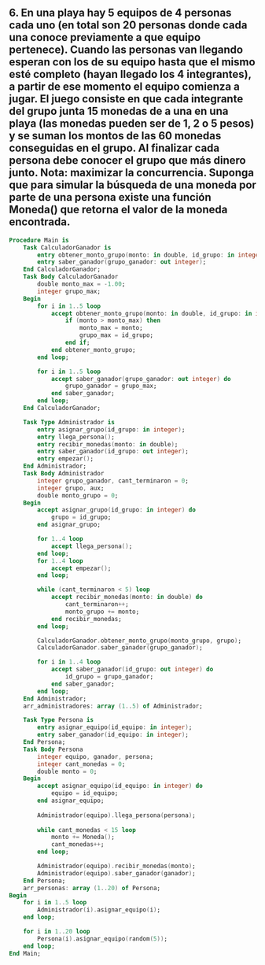## 6. En una playa hay 5 equipos de 4 personas cada uno (en total son 20 personas donde cada una conoce previamente a que equipo pertenece). Cuando las personas van llegando esperan con los de su equipo hasta que el mismo esté completo (hayan llegado los 4 integrantes), a partir de ese momento el equipo comienza a jugar. El juego consiste en que cada integrante del grupo junta 15 monedas de a una en una playa (las monedas pueden ser de 1, 2 o 5 pesos) y se suman los montos de las 60 monedas conseguidas en el grupo. Al finalizar cada persona debe conocer el grupo que más dinero junto. Nota: maximizar la concurrencia. Suponga que para simular la búsqueda de una moneda por parte de una persona existe una función Moneda() que retorna el valor de la moneda encontrada.

```ada
Procedure Main is
    Task CalculadorGanador is
        entry obtener_monto_grupo(monto: in double, id_grupo: in integer);
        entry saber_ganador(grupo_ganador: out integer);
    End CalculadorGanador;
    Task Body CalculadorGanador
        double monto_max = -1.00;
        integer grupo_max;
    Begin
        for i in 1..5 loop
            accept obtener_monto_grupo(monto: in double, id_grupo: in integer) do
                if (monto > monto_max) then
                    monto_max = monto;
                    grupo_max = id_grupo;
                end if;
            end obtener_monto_grupo;
        end loop;

        for i in 1..5 loop
            accept saber_ganador(grupo_ganador: out integer) do
                grupo_ganador = grupo_max;
            end saber_ganador;
        end loop;
    End CalculadorGanador;

    Task Type Administrador is
        entry asignar_grupo(id_grupo: in integer);
        entry llega_persona();
        entry recibir_monedas(monto: in double);
        entry saber_ganador(id_grupo: out integer);
        entry empezar();
    End Administrador;
    Task Body Administrador
        integer grupo_ganador, cant_terminaron = 0;
        integer grupo, aux;
        double monto_grupo = 0;
    Begin
        accept asignar_grupo(id_grupo: in integer) do
            grupo = id_grupo;
        end asignar_grupo;

        for 1..4 loop
            accept llega_persona();
        end loop;
        for 1..4 loop
            accept empezar();
        end loop;

        while (cant_terminaron < 5) loop
            accept recibir_monedas(monto: in double) do
                cant_terminaron++;
                monto_grupo += monto;
            end recibir_monedas;
        end loop;

        CalculadorGanador.obtener_monto_grupo(monto_grupo, grupo);
        CalculadorGanador.saber_ganador(grupo_ganador);

        for i in 1..4 loop 
            accept saber_ganador(id_grupo: out integer) do
                id_grupo = grupo_ganador;
            end saber_ganador;
        end loop;
    End Administrador;
    arr_administradores: array (1..5) of Administrador;

    Task Type Persona is
        entry asignar_equipo(id_equipo: in integer);
        entry saber_ganador(id_equipo: in integer);
    End Persona;
    Task Body Persona
        integer equipo, ganador, persona;
        integer cant_monedas = 0;
        double monto = 0;
    Begin
        accept asignar_equipo(id_equipo: in integer) do
            equipo = id_equipo;
        end asignar_equipo;
        
        Administrador(equipo).llega_persona(persona);
        
        while cant_monedas < 15 loop
            monto += Moneda();
            cant_monedas++;
        end loop;

        Administrador(equipo).recibir_monedas(monto);
        Administrador(equipo).saber_ganador(ganador);
    End Persona;
    arr_personas: array (1..20) of Persona;
Begin
    for i in 1..5 loop
        Administrador(i).asignar_equipo(i);
    end loop;

    for i in 1..20 loop
        Persona(i).asignar_equipo(random(5));
    end loop;
End Main;
```